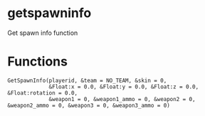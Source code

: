 # getspawninfo
Get spawn info function

# Functions
```Pawn
GetSpawnInfo(playerid, &team = NO_TEAM, &skin = 0,
             &Float:x = 0.0, &Float:y = 0.0, &Float:z = 0.0, &Float:rotation = 0.0,
             &weapon1 = 0, &weapon1_ammo = 0, &weapon2 = 0, &weapon2_ammo = 0, &weapon3 = 0, &weapon3_ammo = 0)
```
